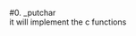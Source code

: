  #0. _putchar                                                                                  
it will implement the c functions  
